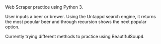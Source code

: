 Web Scraper practice using Python 3.

User inputs a beer or brewer.
Using the Untappd search engine, it returns the most popular beer and through recursion shows the next popular option.

Currently trying different methods to practice using BeautifulSoup4. 
